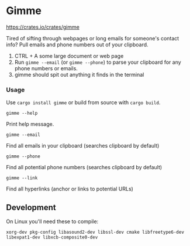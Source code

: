 # Gimme
https://crates.io/crates/gimme

Tired of sifting through webpages or long emails for someone's contact info? Pull emails and phone numbers out of your clipboard.

1. CTRL + A some large document or web page
1. Run `gimme --email` (or `gimme --phone`) to parse your clipboard for any phone numbers or emails.
1. gimme should spit out anything it finds in the terminal

### Usage
Use `cargo install gimme` or build from source with `cargo build`.

`gimme --help`

Print help message.

`gimme --email`

Find all emails in your clipboard (searches clipboard by default)

`gimme --phone`

Find all potential phone numbers (searches clipboard by default) 

`gimme --link`

Find all hyperlinks (anchor or links to potential URLs)

## Development
On Linux you'll need these to compile:

```xorg-dev pkg-config libasound2-dev libssl-dev cmake libfreetype6-dev libexpat1-dev libxcb-composite0-dev```